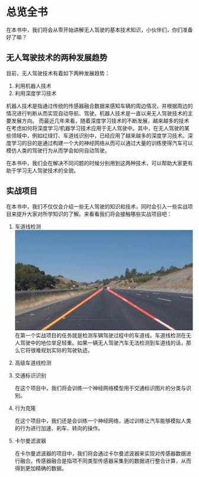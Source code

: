# 总览全书

在本书中，我们将会从零开始讲解无人驾驶的基本技术知识，小伙伴们，你们准备好了嘛？


## 无人驾驶技术的两种发展趋势
目前，无人驾驶技术有着如下两种发展趋势：

1. 利用机器人技术
2. 利用深度学习技术

机器人技术是指通过传统的传感器融合数据来感知车辆的周边情况，并根据周边的情况进行判断从而实现自动导航、驾驶。机器人技术是一直以来无人驾驶技术的主要发展方向。
而最近几年来看，随着深度学习技术的不断发展，越来越多的技术在考虑如何将深度学习/机器学习技术应用于无人驾驶中。其中，在无人驾驶的某些领域中，例如红绿灯、车道线识别中，已经应用了越来越多的深度学习技术。深度学习的目的是通过构建一个大的神经网络从而可以通过大量的训练使得汽车可以模仿人类的驾驶行为从而学会如何自动驾驶。

在本书中，我们会在解决不同问题的时候分别用到这两种技术，可以帮助大家更有助于学习无人驾驶技术的全貌。

## 实战项目
在本书中，我们不仅仅会介绍一些无人驾驶的知识和技术，同时会引入一些实战项目来提升大家对所学知识的了解。来看看我们将会接触哪些实战项目吧：

1. 车道线检测
    ![车道线检测](/assets/1.jpg)
    在第一个实战项目的任务就是检测车辆驾驶过程中的车道线。车道线检测在无人驾驶中的地位举足轻重。如果一辆无人驾驶汽车无法检测到车道线的话，那么它将很难规划实际的驾驶轨迹。
2. 高级车道线检测
3. 交通标识识别
    
    在这个项目中，我们将会训练一个神经网络模型用于交通标识图片的分类与识别。

4. 行为克隆

    在这个项目中，我们还是会训练一个神经网络，通过训练让汽车能够模拟人类的行为进行加速、刹车、转向的操作。
    
5. 卡尔曼滤波器
   
    在卡尔曼滤波器的项目中，我们将会通过卡尔曼滤波器来实现对传感器数据进行融合。传感器融合是指项不同类型传感器采集到的数据进行整合计算，从而得到更加精确的数据。





